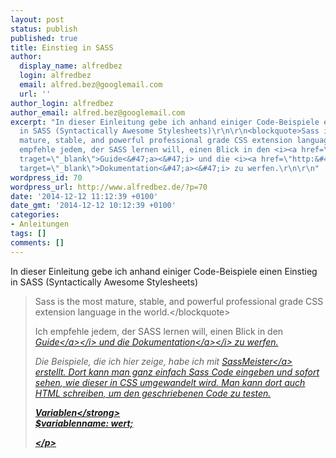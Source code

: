 ```yaml
---
layout: post
status: publish
published: true
title: Einstieg in SASS
author:
  display_name: alfredbez
  login: alfredbez
  email: alfred.bez@googlemail.com
  url: ''
author_login: alfredbez
author_email: alfred.bez@googlemail.com
excerpt: "In dieser Einleitung gebe ich anhand einiger Code-Beispiele einen Einstieg
  in SASS (Syntactically Awesome Stylesheets)\r\n\r\n<blockquote>Sass is the most
  mature, stable, and powerful professional grade CSS extension language in the world.<&#47;blockquote>\r\n\r\nIch
  empfehle jedem, der SASS lernen will, einen Blick in den <i><a href=\"http:&#47;&#47;sass-lang.com&#47;guide\"
  traget=\"_blank\">Guide<&#47;a><&#47;i> und die <i><a href=\"http:&#47;&#47;sass-lang.com&#47;documentation&#47;file.SASS_REFERENCE.html\"
  target=\"_blank\">Dokumentation<&#47;a><&#47;i> zu werfen.\r\n\r\n"
wordpress_id: 70
wordpress_url: http://www.alfredbez.de/?p=70
date: '2014-12-12 11:12:39 +0100'
date_gmt: '2014-12-12 10:12:39 +0100'
categories:
- Anleitungen
tags: []
comments: []
---
```

<p>In dieser Einleitung gebe ich anhand einiger Code-Beispiele einen Einstieg in SASS (Syntactically Awesome Stylesheets)</p>
<blockquote><p>Sass is the most mature, stable, and powerful professional grade CSS extension language in the world.<&#47;blockquote></p>
<p>Ich empfehle jedem, der SASS lernen will, einen Blick in den <i><a href="http:&#47;&#47;sass-lang.com&#47;guide" traget="_blank">Guide<&#47;a><&#47;i> und die <i><a href="http:&#47;&#47;sass-lang.com&#47;documentation&#47;file.SASS_REFERENCE.html" target="_blank">Dokumentation<&#47;a><&#47;i> zu werfen.</p>
<p><a id="more"></a><a id="more-70"></a></p>
<p>Die Beispiele, die ich hier zeige, habe ich mit <a href="http:&#47;&#47;sassmeister.com&#47;" target="_blank">SassMeister<&#47;a> erstellt. Dort kann man ganz einfach Sass Code eingeben und sofort sehen, wie dieser in CSS umgewandelt wird. Man kann dort auch HTML schreiben, um den geschriebenen Code zu testen.</p>
<p><strong>Variablen<&#47;strong><br />
$variablenname: wert;</p>
<p class="sassmeister" data-gist-id="4e6b5b7e23aa755b0aa9" data-height="320" data-theme="tomorrow"><&#47;p><script src="http:&#47;&#47;cdn.sassmeister.com&#47;js&#47;embed.js" async><&#47;script></p>
<hr>
<p><strong>(Farb-)Funktionen<&#47;strong><br />
Eine komplette Liste der Funktionen findet man <a href="http:&#47;&#47;sass-lang.com&#47;documentation&#47;Sass&#47;Script&#47;Functions.html#lighten-instance_method" target="_blank">hier<&#47;a></p>
<p class="sassmeister" data-gist-id="7b770e04da4b436aa2c5" data-height="320" data-theme="tomorrow"><a href="http:&#47;&#47;sassmeister.com&#47;gist&#47;7b770e04da4b436aa2c5">Play with this gist on SassMeister.<&#47;a><&#47;p><script src="http:&#47;&#47;cdn.sassmeister.com&#47;js&#47;embed.js" async><&#47;script></p>
<hr>
<p><strong>Verschachtelung<&#47;strong><br />
Beim Verschachteln bitte darauf achten, dass ihr nicht mehr als drei Ebenen im resultierenden CSS habt.</p>
<p class="sassmeister" data-gist-id="041dcd36d3768b877c01" data-height="320" data-theme="tomorrow"><a href="http:&#47;&#47;sassmeister.com&#47;gist&#47;041dcd36d3768b877c01">Play with this gist on SassMeister.<&#47;a><&#47;p><script src="http:&#47;&#47;cdn.sassmeister.com&#47;js&#47;embed.js" async><&#47;script></p>
<hr>
<p><strong>Verschachtelung (2. Beispiel)<&#47;strong></p>
<p>Bei verschachtelten Elementen wird in der Regel ein Leerzeichen zwischen die Selektoren eingef&uuml;gt. Um dies zu verhindern, muss man vor den gew&uuml;nschten Selektor ein '&' einf&uuml;gen. (Stickwort 'Pseudo-Elemente' oder 'Pseudo-Klassen')</p>
<p class="sassmeister" data-gist-id="1c4e535ebf914251afe4" data-height="320" data-theme="tomorrow"><a href="http:&#47;&#47;sassmeister.com&#47;gist&#47;1c4e535ebf914251afe4">Play with this gist on SassMeister.<&#47;a><&#47;p><script src="http:&#47;&#47;cdn.sassmeister.com&#47;js&#47;embed.js" async><&#47;script></p>
<hr>
<p><strong>Mixins<&#47;strong></p>
<p>Eigene <i>Funktionen<&#47;i> in SASS</p>
<p class="sassmeister" data-gist-id="fa96e696bbcd72b0bf8f" data-height="320" data-theme="tomorrow"><a href="http:&#47;&#47;sassmeister.com&#47;gist&#47;fa96e696bbcd72b0bf8f">Play with this gist on SassMeister.<&#47;a><&#47;p><script src="http:&#47;&#47;cdn.sassmeister.com&#47;js&#47;embed.js" async><&#47;script></p>
<hr>
<p><strong>extend<&#47;strong></p>
<p>CSS-Regeln k&ouml;nnen 'vererbt' und mit eigenen Werten erweitert&#47;&uuml;berschrieben werden.</p>
<p class="sassmeister" data-gist-id="fe0a9a2ee15422bb6db3" data-height="320" data-theme="tomorrow"><a href="http:&#47;&#47;sassmeister.com&#47;gist&#47;fe0a9a2ee15422bb6db3">Play with this gist on SassMeister.<&#47;a><&#47;p><script src="http:&#47;&#47;cdn.sassmeister.com&#47;js&#47;embed.js" async><&#47;script></p>
<hr>
<p><strong>extend (placeholder)<&#47;strong></p>
<p>Placeholder verhalten sich so wie CSS-Regeln, die allerdings nicht im gerenderten CSS vorhanden sind. Placeholder sind nur f&uuml;r @extend gedacht.</p>
<p class="sassmeister" data-gist-id="a2788a58a0d9c23a5d9d" data-height="320" data-theme="tomorrow"><a href="http:&#47;&#47;sassmeister.com&#47;gist&#47;a2788a58a0d9c23a5d9d">Play with this gist on SassMeister.<&#47;a><&#47;p><script src="http:&#47;&#47;cdn.sassmeister.com&#47;js&#47;embed.js" async><&#47;script></p>
<hr>
<p><strong>Operatoren<&#47;strong></p>
<p>SASS bietet eine Reihe von Operatoren. <a href="http:&#47;&#47;sass-lang.com&#47;documentation&#47;file.SASS_REFERENCE.html#operations" target="_blank">siehe Dokumentation<&#47;a></p>
<ul>
<li>Number Operations<&#47;li>
<li>Color Operations<&#47;li>
<li>String Operations<&#47;li>
<li>Boolean Operations<&#47;li>
<li>List Operations<&#47;li><br />
<&#47;ul></p>
<p class="sassmeister" data-gist-id="0afb593d7aef40df5a22" data-height="320" data-theme="tomorrow"><a href="http:&#47;&#47;sassmeister.com&#47;gist&#47;0afb593d7aef40df5a22">Play with this gist on SassMeister.<&#47;a><&#47;p><script src="http:&#47;&#47;cdn.sassmeister.com&#47;js&#47;embed.js" async><&#47;script></p>
<hr>
<p><strong>Operatoren (erweitertes Beispiel)<&#47;strong></p>
<p class="sassmeister" data-gist-id="935bfb3d4821d8f0a574" data-height="320" data-theme="tomorrow"><a href="http:&#47;&#47;sassmeister.com&#47;gist&#47;935bfb3d4821d8f0a574">Play with this gist on SassMeister.<&#47;a><&#47;p><script src="http:&#47;&#47;cdn.sassmeister.com&#47;js&#47;embed.js" async><&#47;script></p>
